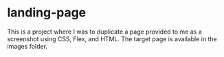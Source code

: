 # landing-page

This is a project where I was to duplicate a page provided to me as a screenshot using CSS, Flex, and HTML.  The target page is available in the images folder.
